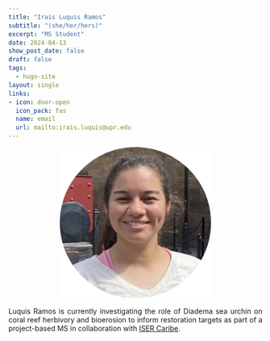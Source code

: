```yaml
---
title: "Irais Luquis Ramos"
subtitle: "(she/her/hers)"
excerpt: "MS Student"
date: 2024-04-13
show_post_date: false
draft: false
tags:
  - hugo-site
layout: single
links:
- icon: door-open
  icon_pack: fas
  name: email
  url: mailto:irais.luquis@upr.edu
---
```


<div style="text-align: center;">
<img src="featured-hex.png" width="300"> 
</div>

<div style="text-align: justify;">

Luquis Ramos is currently investigating the role of Diadema sea urchin on coral reef herbivory and bioerosion to inform restoration targets as part of a project-based MS in collaboration with [ISER Caribe](https://www.isercaribe.org/).

</div>
